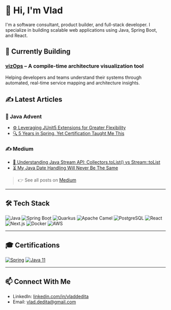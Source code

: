 # 👋 Hi, I'm Vlad

I'm a software consultant, product builder, and full-stack developer. I specialize in building scalable web applications using Java, Spring Boot, and React.

## 🚧 Currently Building

### [vizOps](https://vizops.io) – A compile-time architecture visualization tool

Helping developers and teams understand their systems through automated, real-time service mapping and architecture insights.

## ✍️ Latest Articles

### 📰 Java Advent

- [⚙️ Leveraging JUnit5 Extensions for Greater Flexibility](https://www.javaadvent.com/2024/12/leveraging-junit5-extensions-for-greater-flexibility.html)
- [🔍 5 Years in Spring, Yet Certification Taught Me This](https://www.javaadvent.com/2023/12/5-years-in-spring-yet-certification-taught-me-this.html)

### ✍️ Medium

- [🧠 Understanding Java Stream API: Collectors.toList() vs Stream::toList](https://medium.com/@vlad.dedita/understanding-java-stream-api-collectors-tolist-vs-stream-tolist-4b9731604fd8)
- [⏳ My Java Date Handling Will Never Be The Same](https://medium.com/@vlad.dedita/my-java-date-handling-will-never-be-the-same-193ad5869c6d)

> 👉 See all posts on [Medium](https://medium.com/@vlad.dedita)

---

## 🛠️ Tech Stack

![Java](https://img.shields.io/badge/Java-ED8B00?style=flat&logo=java&logoColor=white)
![Spring Boot](https://img.shields.io/badge/Spring_Boot-6DB33F?style=flat&logo=spring-boot&logoColor=white)
![Quarkus](https://img.shields.io/badge/Quarkus-4695EB?style=flat&logo=quarkus&logoColor=white)
![Apache Camel](https://img.shields.io/badge/Apache_Camel-F69220?style=flat&logo=apache-camel&logoColor=white)
![PostgreSQL](https://img.shields.io/badge/PostgreSQL-316192?style=flat&logo=postgresql&logoColor=white)
![React](https://img.shields.io/badge/React-20232A?style=flat&logo=react&logoColor=61DAFB)
![Next.js](https://img.shields.io/badge/Next.js-000000?style=flat&logo=next.js&logoColor=white)
![Docker](https://img.shields.io/badge/Docker-2496ED?style=flat&logo=docker&logoColor=white)
![AWS](https://img.shields.io/badge/AWS-232F3E?style=flat&logo=amazon-aws&logoColor=white)

<!-- ## 📊 GitHub Stats

![Vlad's GitHub stats](https://github-readme-stats.vercel.app/api?username=yourusername&show_icons=true&theme=default) -->

---

## 🎓 Certifications

[![Spring](https://img.shields.io/badge/Spring%20Certified-2023-6DB33F?style=flat&logo=spring)](https://www.credly.com/badges/9c34de76-1c33-4c1a-bce8-0ad1e3612c6d/linked_in_profile)
[![Java 11](https://img.shields.io/badge/Java%20SE%2011%20OCP-Certified-ED8B00?style=flat&logo=openjdk&logoColor=white)](https://www.credly.com/badges/130e05bf-929c-4f97-b6f4-0d582cb8ec43?source=linked_in_profile)

---

## 📫 Connect With Me

- LinkedIn: [linkedin.com/in/vladdedita](https://www.linkedin.com/in/vladdedita/)
- Email: [vlad.dedita@gmail.com](mailto:vlad.dedita@gmail.com)
